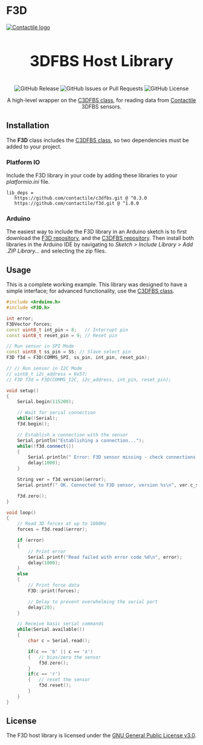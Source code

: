 # F3D

<a href="https://contactile.com/"><img src="https://github.com/contactile/c3dfbs/assets/122410361/c9684832-b24c-4592-ae98-df30c9543855" alt="Contactile logo"></a>

<h3 align="center" style="font-size:40px">3DFBS Host Library</h3>

<div align="center">

![GitHub Release](https://img.shields.io/github/v/release/contactile/f3d)
![GitHub Issues or Pull Requests](https://img.shields.io/github/issues/contactile/f3d)
![GitHub License](https://img.shields.io/github/license/contactile/f3d)

</div>

<div align="center">

A high-level wrapper on the [C3DFBS class](https://github.com/contactile/c3dfbs), for reading data from [Contactile](https://contactile.com/) 3DFBS sensors.

</div>

## Installation

The **F3D** class includes the [C3DFBS class](https://github.com/contactile/c3dfbs), so two dependencies must be added to your project.

### Platform IO

Include the F3D library in your code by adding these libraries to your _platformio.ini_ file.

```
lib_deps =
   https://github.com/contactile/c3dfbs.git @ ^0.3.0
   https://github.com/contactile/f3d.git @ ^1.0.0
```

### Arduino

The easiest way to include the F3D library in an Arduino sketch is to first download the [F3D repository](https://github.com/contactile/f3d/archive/refs/heads/main.zip), and the [C3DFBS repository](https://github.com/contactile/c3dfbs/archive/refs/heads/main.zip). Then install both libraries in the Arduino IDE by navigating to _Sketch > Include Library > Add .ZIP Library..._ and selecting the zip files.

## Usage

This is a complete working example. This library was designed to have a simple interface; for advanced functionality, use the [C3DFBS class](https://github.com/contactile/c3dfbs).

```cpp
#include <Arduino.h>
#include <F3D.h>

int error;
F3DVector forces;
const uint8_t int_pin = 8;   // Interrupt pin
const uint8_t reset_pin = 9; // Reset pin

// Run sensor in SPI Mode
const uint8_t ss_pin = SS; // Slave select pin
F3D f3d = F3D(COMMS_SPI, ss_pin, int_pin, reset_pin);

// // Run sensor in I2C Mode
// uint8_t i2c_address = 0x57;
// F3D f3d = F3D(COMMS_I2C, i2c_address, int_pin, reset_pin);

void setup()
{
    Serial.begin(115200);

    // Wait for serial connection
    while(!Serial);
    f3d.begin();

    // Establish a connection with the sensor
    Serial.println("Establishing a connection...");
    while(!f3d.connect())
    {
        Serial.println(" Error: F3D sensor missing - check connections.");
        delay(1000);
    }

    String ver = f3d.version(&error);
    Serial.printf(" OK. Connected to F3D sensor, version %s\n", ver.c_str());

    f3d.zero();
}

void loop()
{
    // Read 3D forces at up to 1000Hz
    forces = f3d.read(&error);

    if (error)
    {
        // Print error
        Serial.printf("Read failed with error code %d\n", error);
        delay(1000);
    }
    else
    {
        // Print force data
        F3D::print(forces);

        // Delay to prevent overwhelming the serial port
        delay(20);
    }

    // Receive basic serial commands
    while(Serial.available())
    {
        char c = Serial.read();

        if(c == 'b' || c == 'z')
        {   // bias/zero the sensor
            f3d.zero();
        }
        if(c == 'r')
        {   // reset the sensor
            f3d.reset();
        }
    }
}
```

## License

The F3D host library is licensed under the [GNU General Public License v3.0](https://github.com/contactile/f3d/blob/main/LICENSE).
